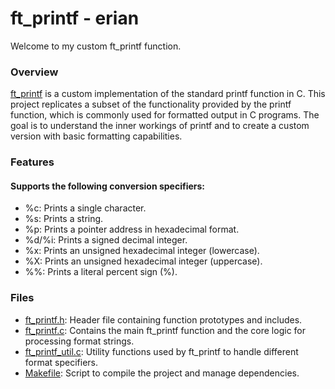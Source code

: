 # ft_printf - erian
Welcome to my custom ft_printf function. 

### Overview
[ft_printf][1] is a custom implementation of the standard printf function in C. This project replicates a subset of the functionality provided by the printf function, which is commonly used for formatted output in C programs. The goal is to understand the inner workings of printf and to create a custom version with basic formatting capabilities.

### Features
#### Supports the following conversion specifiers:
- %c: Prints a single character.
- %s: Prints a string.
- %p: Prints a pointer address in hexadecimal format.
- %d/%i: Prints a signed decimal integer.
- %x: Prints an unsigned hexadecimal integer (lowercase).
- %X: Prints an unsigned hexadecimal integer (uppercase).
- %%: Prints a literal percent sign (%).

### Files
- [ft_printf.h][4]: Header file containing function prototypes and includes.
- [ft_printf.c][5]: Contains the main ft_printf function and the core logic for processing format strings.
- [ft_printf_util.c][6]: Utility functions used by ft_printf to handle different format specifiers.
- [Makefile][7]: Script to compile the project and manage dependencies.

[1]: https://github.com/obluda2173/ft_printf/blob/main/ft_printf.pdf
[4]: https://github.com/obluda2173/ft_printf/blob/main/ft_printf.h
[5]: https://github.com/obluda2173/ft_printf/blob/main/ft_printf.c
[6]: https://github.com/obluda2173/ft_printf/blob/main/ft_printf_util.c
[7]: https://github.com/obluda2173/ft_printf/blob/main/Makefile
